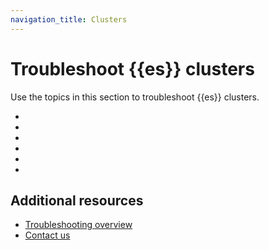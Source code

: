 ```yaml
---
navigation_title: Clusters
---
```


# Troubleshoot {{es}} clusters

Use the topics in this section to troubleshoot {{es}} clusters.

* [](/troubleshoot/elasticsearch/fix-common-cluster-issues.md)
* [](/troubleshoot/elasticsearch/troubleshooting-unstable-cluster.md)
* [](/troubleshoot/elasticsearch/troubleshooting-unbalanced-cluster.md)
* [](/troubleshoot/elasticsearch/remote-clusters.md)
* [](/troubleshoot/elasticsearch/diagnose-unassigned-shards.md)
* [](/troubleshoot/elasticsearch/troubleshooting-shards-capacity-issues.md)

## Additional resources
* [Troubleshooting overview](/troubleshoot/index.md)
* [Contact us](/troubleshoot/index.md#contact-us)